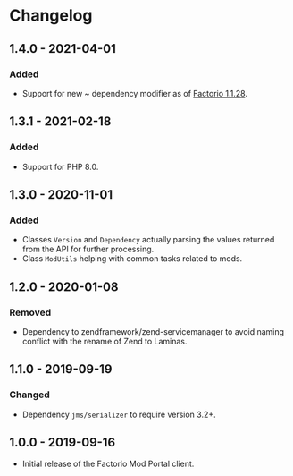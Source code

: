 # Changelog

## 1.4.0 - 2021-04-01

### Added

- Support for new ~ dependency modifier as of [Factorio 1.1.28](https://forums.factorio.com/viewtopic.php?f=3&t=97273).

## 1.3.1 - 2021-02-18

### Added

- Support for PHP 8.0.

## 1.3.0 - 2020-11-01

### Added

- Classes `Version` and `Dependency` actually parsing the values returned from the API for further processing.
- Class `ModUtils` helping with common tasks related to mods.

## 1.2.0 - 2020-01-08

### Removed

- Dependency to zendframework/zend-servicemanager to avoid naming conflict with the rename of Zend to Laminas.

## 1.1.0 - 2019-09-19

### Changed

- Dependency `jms/serializer` to require version 3.2+.

## 1.0.0 - 2019-09-16

- Initial release of the Factorio Mod Portal client.

